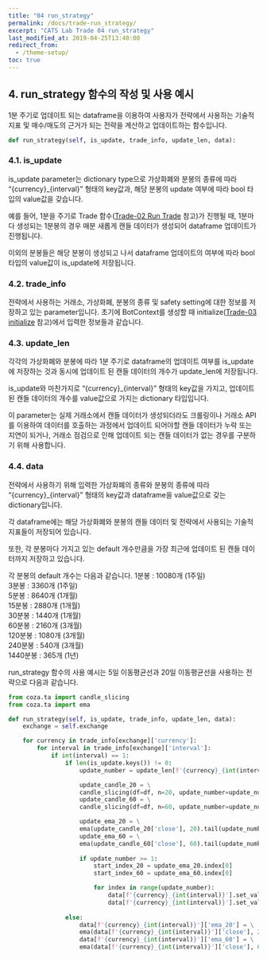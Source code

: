 ```yaml
---
title: "04 run_strategy"
permalink: /docs/trade-run_strategy/
excerpt: "CATS Lab Trade 04 run_strategy"
last_modified_at: 2019-04-25T13:40:00
redirect_from:
  - /theme-setup/
toc: true
---
```


## 4. run_strategy 함수의 작성 및 사용 예시

1분 주기로 업데이트 되는 dataframe을 이용하여 사용자가 전략에서 사용하는 기술적 지표 및 매수/매도의 근거가 되는 전략을 계산하고 업데이트하는 함수입니다.

```python
def run_strategy(self, is_update, trade_info, update_len, data): 
```

### 4.1. is_update  
is_update parameter는 dictionary type으로 가상화폐와 분봉의 종류에 따라 “{currency}_{interval}” 형태의 key값과, 해당 분봉의 update 여부에 따라 bool 타입의 value값을 갖습니다. 

예를 들어, 1분을 주기로 Trade 함수([Trade-02 Run Trade](/catslab_docs/docs/trade-run) 참고)가 진행될 때, 1분마다 생성되는 1분봉의 경우 매분 새롭게 캔들 데이터가 생성되어 dataframe 업데이트가 진행됩니다. 

이외의 분봉들은 해당 분봉이 생성되고 나서 dataframe 업데이트의 여부에 따라 bool 타입의 value값이 is_update에 저장됩니다.


### 4.2. trade_info  
전략에서 사용하는 거래소, 가상화폐, 분봉의 종류 및 safety setting에 대한 정보를 저장하고 있는 parameter입니다. 초기에 BotContext를 생성할 때 initialize([Trade-03 initialize](/catslab_docs/docs/trade-initialize/) 참고)에서 입력한 정보들과 같습니다.


### 4.3. update_len  
각각의 가상화폐와 분봉에 따라 1분 주기로 dataframe의 업데이트 여부를 is_update에 저장하는 것과 동시에 업데이트 된 캔들 데이터의 개수가 update_len에 저장됩니다. 

is_update와 마찬가지로 “{currency}_{interval}” 형태의 key값을 가지고, 업데이트 된 캔들 데이터의 개수를 value값으로 가지는 dictionary 타입입니다. 

이 parameter는 실제 거래소에서 캔들 데이터가 생성되더라도 크롤링이나 거래소 API를 이용하여 데이터를 호출하는 과정에서 업데이트 되어야할 캔들 데이터가 누락 또는 지연이 되거나, 거래소 점검으로 인해 업데이트 되는 캔들 데이터가 없는 경우를 구분하기 위해 사용합니다.


### 4.4. data  
전략에서 사용하기 위해 입력한 가상화폐의 종류와 분봉의 종류에 따라 “{currency}_{interval}” 형태의 key값과 dataframe을 value값으로 갖는 dictionary입니다. 

각 dataframe에는 해당 가상화폐와 분봉의 캔들 데이터 및 전략에서 사용되는 기술적 지표들이 저장되어 있습니다. 

또한, 각 분봉마다 가지고 있는 default 개수만큼을 가장 최근에 업데이트 된 캔들 데이터까지 저장하고 있습니다. 

각 분봉의 default 개수는 다음과 같습니다.
1분봉 		: 10080개 (1주일)  
3분봉 		: 3360개 (1주일)  
5분봉 		: 8640개 (1개월)  
15분봉		: 2880개 (1개월)  
30분봉		: 1440개 (1개월)  
60분봉		: 2160개 (3개월)  
120분봉	: 1080개 (3개월)  
240분봉	: 540개 (3개월)  
1440분봉	: 365개 (1년)  


run_strategy 함수의 사용 예시는 5일 이동평균선과 20일 이동평균선을 사용하는 전략으로 다음과 같습니다.

```python
from coza.ta import candle_slicing
from coza.ta import ema

def run_strategy(self, is_update, trade_info, update_len, data):
    exchange = self.exchange

    for currency in trade_info[exchange]['currency']:
        for interval in trade_info[exchange]['interval']:
            if int(interval) == 1:
                if len(is_update.keys()) != 0:
                    update_number = update_len[f'{currency}_{int(interval)}']

                    update_candle_20 = \
                    candle_slicing(df=df, n=20, update_number=update_number)
                    update_candle_60 = \
                    candle_slicing(df=df, n=60, update_number=update_number)

                    update_ema_20 = \
                    ema(update_candle_20['close'], 20).tail(update_number)
                    update_ema_60 = \
                    ema(update_candle_60['close'], 60).tail(update_number)
                    
                    if update_number >= 1:
                        start_index_20 = update_ema_20.index[0]
                        start_index_60 = update_ema_60.index[0]

                        for index in range(update_number):
                            data[f'{currency}_{int(interval)}'].set_value(start_index+timedelta(days=index), 'ema_20', update_ema_20.loc[start_index+timedelta(days=index)])
                            data[f'{currency}_{int(interval)}'].set_value(start_index+timedelta(days=index), 'ema_60', update_ema_60.loc[start_index+timedelta(days=index)])
                        
                else:
                    data[f'{currency}_{int(interval)}']['ema_20'] = \
                    ema(data[f'{currency}_{int(interval)}']['close'], 20)
                    data[f'{currency}_{int(interval)}']['ema_60'] = \
                    ema(data[f'{currency}_{int(interval)}']['close'], 60)
```



